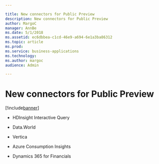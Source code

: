 ```yaml
---

title: New connectors for Public Preview
description: New connectors for Public Preview
author: MargoC
manager: AnnBe
ms.date: 5/1/2018
ms.assetid: ec6dbbea-c1cd-46e9-a694-6e1a3ba86312
ms.topic: article
ms.prod: 
ms.service: business-applications
ms.technology: 
ms.author: margoc
audience: Admin

---
```


# New connectors for Public Preview

[!include[banner](../../../includes/banner.md)]

-   HDInsight Interactive Query

-   Data.World

-   Vertica

-   Azure Consumption Insights

-   Dynamics 365 for Financials
